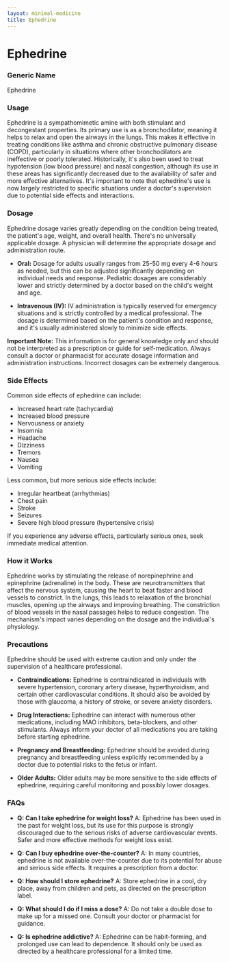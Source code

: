```yaml
---
layout: minimal-medicine
title: Ephedrine
---
```


# Ephedrine
### Generic Name
Ephedrine

### Usage
Ephedrine is a sympathomimetic amine with both stimulant and decongestant properties.  Its primary use is as a bronchodilator, meaning it helps to relax and open the airways in the lungs. This makes it effective in treating conditions like asthma and chronic obstructive pulmonary disease (COPD), particularly in situations where other bronchodilators are ineffective or poorly tolerated.  Historically, it's also been used to treat hypotension (low blood pressure) and nasal congestion, although its use in these areas has significantly decreased due to the availability of safer and more effective alternatives.  It's important to note that ephedrine's use is now largely restricted to specific situations under a doctor's supervision due to potential side effects and interactions.


### Dosage
Ephedrine dosage varies greatly depending on the condition being treated, the patient's age, weight, and overall health.  There's no universally applicable dosage.  A physician will determine the appropriate dosage and administration route.  

* **Oral:** Dosage for adults usually ranges from 25-50 mg every 4-6 hours as needed, but this can be adjusted significantly depending on individual needs and response.  Pediatric dosages are considerably lower and strictly determined by a doctor based on the child's weight and age.

* **Intravenous (IV):** IV administration is typically reserved for emergency situations and is strictly controlled by a medical professional.  The dosage is determined based on the patient's condition and response, and it's usually administered slowly to minimize side effects.

**Important Note:**  This information is for general knowledge only and should not be interpreted as a prescription or guide for self-medication.  Always consult a doctor or pharmacist for accurate dosage information and administration instructions.  Incorrect dosages can be extremely dangerous.


### Side Effects
Common side effects of ephedrine can include:

* Increased heart rate (tachycardia)
* Increased blood pressure
* Nervousness or anxiety
* Insomnia
* Headache
* Dizziness
* Tremors
* Nausea
* Vomiting

Less common, but more serious side effects include:

* Irregular heartbeat (arrhythmias)
* Chest pain
* Stroke
* Seizures
* Severe high blood pressure (hypertensive crisis)

If you experience any adverse effects, particularly serious ones, seek immediate medical attention.


### How it Works
Ephedrine works by stimulating the release of norepinephrine and epinephrine (adrenaline) in the body.  These are neurotransmitters that affect the nervous system, causing the heart to beat faster and blood vessels to constrict.  In the lungs, this leads to relaxation of the bronchial muscles, opening up the airways and improving breathing. The constriction of blood vessels in the nasal passages helps to reduce congestion.  The mechanism's impact varies depending on the dosage and the individual's physiology.


### Precautions
Ephedrine should be used with extreme caution and only under the supervision of a healthcare professional.  

* **Contraindications:**  Ephedrine is contraindicated in individuals with severe hypertension, coronary artery disease, hyperthyroidism, and certain other cardiovascular conditions.  It should also be avoided by those with glaucoma, a history of stroke, or severe anxiety disorders.

* **Drug Interactions:** Ephedrine can interact with numerous other medications, including MAO inhibitors, beta-blockers, and other stimulants.  Always inform your doctor of all medications you are taking before starting ephedrine.

* **Pregnancy and Breastfeeding:**  Ephedrine should be avoided during pregnancy and breastfeeding unless explicitly recommended by a doctor due to potential risks to the fetus or infant.

* **Older Adults:** Older adults may be more sensitive to the side effects of ephedrine, requiring careful monitoring and possibly lower dosages.


### FAQs

* **Q: Can I take ephedrine for weight loss?**  A:  Ephedrine has been used in the past for weight loss, but its use for this purpose is strongly discouraged due to the serious risks of adverse cardiovascular events.  Safer and more effective methods for weight loss exist.

* **Q: Can I buy ephedrine over-the-counter?** A:  In many countries, ephedrine is not available over-the-counter due to its potential for abuse and serious side effects.  It requires a prescription from a doctor.

* **Q: How should I store ephedrine?**  A: Store ephedrine in a cool, dry place, away from children and pets, as directed on the prescription label.

* **Q: What should I do if I miss a dose?**  A: Do not take a double dose to make up for a missed one.  Consult your doctor or pharmacist for guidance.

* **Q:  Is ephedrine addictive?** A: Ephedrine can be habit-forming, and prolonged use can lead to dependence.  It should only be used as directed by a healthcare professional for a limited time.
